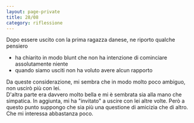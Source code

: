 ```yaml
--- 
layout: page-private
title: 28/08
category: riflessione
---
```


Dopo essere uscito con la prima ragazza danese, ne riporto qualche pensiero
- ha chiarito in modo blunt che non ha intenzione di cominciare assolutamente
  niente
- quando siamo usciti non ha voluto avere alcun rapporto

Da queste considerazione, mi sembra che in modo molto poco ambiguo, non uscirò
più con lei.  
D'altra parte era davvero molto bella e mi è sembrata sia alla mano che
simpatica. In aggiunta, mi ha "invitato" a uscire con lei altre volte. Però a
questo punto suppongo che sia più una questione di amicizia che di altro.  
Che mi interessa abbastanza poco.
